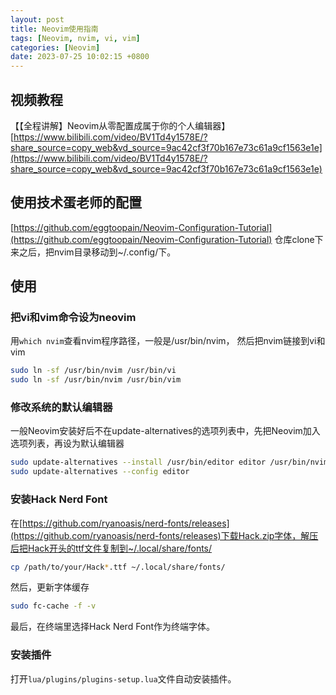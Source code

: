 ```yaml
---
layout: post
title: Neovim使用指南
tags: [Neovim, nvim, vi, vim]
categories: [Neovim]
date: 2023-07-25 10:02:15 +0800
---
```

## 视频教程

【【全程讲解】Neovim从零配置成属于你的个人编辑器】 [https://www.bilibili.com/video/BV1Td4y1578E/?share_source=copy_web&vd_source=9ac42cf3f70b167e73c61a9cf1563e1e](https://www.bilibili.com/video/BV1Td4y1578E/?share_source=copy_web&vd_source=9ac42cf3f70b167e73c61a9cf1563e1e)

## 使用技术蛋老师的配置

[https://github.com/eggtoopain/Neovim-Configuration-Tutorial](https://github.com/eggtoopain/Neovim-Configuration-Tutorial)
仓库clone下来之后，把nvim目录移动到~/.config/下。

## 使用

### 把vi和vim命令设为neovim

用`which nvim`查看nvim程序路径，一般是/usr/bin/nvim，
然后把nvim链接到vi和vim

```bash
sudo ln -sf /usr/bin/nvim /usr/bin/vi
sudo ln -sf /usr/bin/nvim /usr/bin/vim
```

### 修改系统的默认编辑器

一般Neovim安装好后不在update-alternatives的选项列表中，先把Neovim加入选项列表，再设为默认编辑器

```bash
sudo update-alternatives --install /usr/bin/editor editor /usr/bin/nvim 100
sudo update-alternatives --config editor
```

### 安装Hack Nerd Font

在[https://github.com/ryanoasis/nerd-fonts/releases](https://github.com/ryanoasis/nerd-fonts/releases)下载Hack.zip字体，解压后把Hack开头的ttf文件复制到~/.local/share/fonts/

```bash
cp /path/to/your/Hack*.ttf ~/.local/share/fonts/
```

然后，更新字体缓存

```bash
sudo fc-cache -f -v
```

最后，在终端里选择Hack Nerd Font作为终端字体。

### 安装插件

打开`lua/plugins/plugins-setup.lua`文件自动安装插件。
